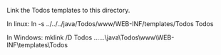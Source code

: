 Link the Todos templates to this directory.

In linux:  ln -s ../../../java/Todos/www/WEB-INF/templates/Todos Todos

In Windows:  mklink /D Todos ..\..\..\java\Todos\www\WEB-INF\templates\Todos